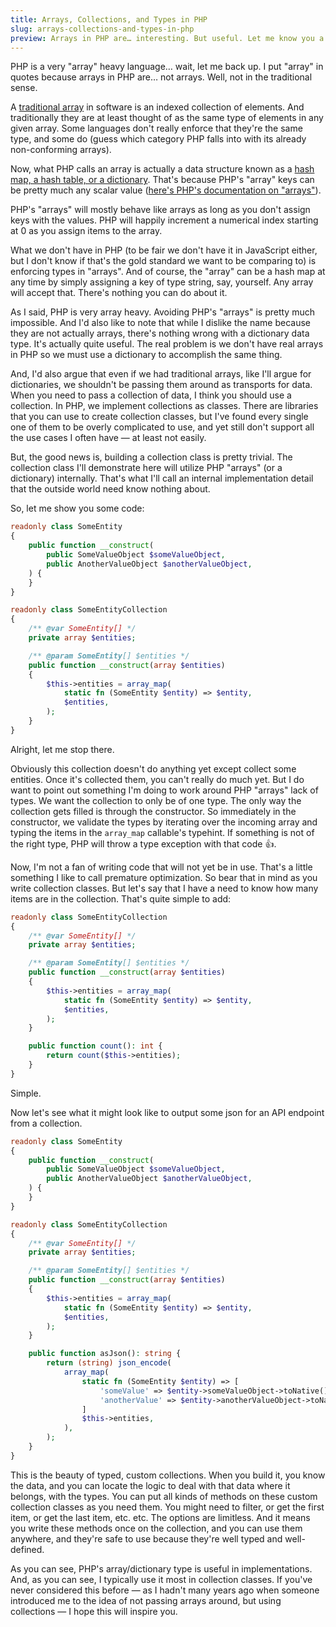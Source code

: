 ```yaml
---
title: Arrays, Collections, and Types in PHP
slug: arrays-collections-and-types-in-php
preview: Arrays in PHP are… interesting. But useful. Let me know you a really good use case for arrays as an implementation detail of a collection class…
---
```


PHP is a very "array" heavy language… wait, let me back up. I put "array" in quotes because arrays in PHP are… not arrays. Well, not in the traditional sense.

A [traditional array] in software is an indexed collection of elements. And traditionally they are at least thought of as the same type of elements in any given array. Some languages don't really enforce that they're the same type, and some do (guess which category PHP falls into with its already non-conforming arrays).

Now, what PHP calls an array is actually a data structure known as a [hash map, a hash table, or a dictionary]. That's because PHP's "array" keys can be pretty much any scalar value ([here's PHP's documentation on "arrays"][PHP Array Documentation]).

PHP's "arrays" will mostly behave like arrays as long as you don't assign keys with the values. PHP will happily increment a numerical index starting at 0 as you assign items to the array.

What we don't have in PHP (to be fair we don't have it in JavaScript either, but I don't know if that's the gold standard we want to be comparing to) is enforcing types in "arrays". And of course, the "array" can be a hash map at any time by simply assigning a key of type string, say, yourself. Any array will accept that. There's nothing you can do about it.

As I said, PHP is very array heavy. Avoiding PHP's "arrays" is pretty much impossible. And I'd also like to note that while I dislike the name because they are not actually arrays, there's nothing wrong with a dictionary data type. It's actually quite useful. The real problem is we don't have real arrays in PHP so we must use a dictionary to accomplish the same thing.

And, I'd also argue that even if we had traditional arrays, like I'll argue for dictionaries, we shouldn't be passing them around as transports for data. When you need to pass a collection of data, I think you should use a collection. In PHP, we implement collections as classes. There are libraries that you can use to create collection classes, but I've found every single one of them to be overly complicated to use, and yet still don't support all the use cases I often have — at least not easily.

But, the good news is, building a collection class is pretty trivial. The collection class I'll demonstrate here will utilize PHP "arrays" (or a dictionary) internally. That's what I'll call an internal implementation detail that the outside world need know nothing about.

So, let me show you some code:

```php
readonly class SomeEntity
{
    public function __construct(
        public SomeValueObject $someValueObject,
        public AnotherValueObject $anotherValueObject,
    ) {
    }
}

readonly class SomeEntityCollection
{
    /** @var SomeEntity[] */
    private array $entities;

    /** @param SomeEntity[] $entities */
    public function __construct(array $entities)
    {
        $this->entities = array_map(
            static fn (SomeEntity $entity) => $entity,
            $entities,
        );
    }
}
```

Alright, let me stop there.

Obviously this collection doesn't do anything yet except collect some entities. Once it's collected them, you can't really do much yet. But I do want to point out something I'm doing to work around PHP "arrays" lack of types. We want the collection to only be of one type. The only way the collection gets filled is through the constructor. So immediately in the constructor, we validate the types by iterating over the incoming array and typing the items in the `array_map` callable's typehint. If something is not of the right type, PHP will throw a type exception with that code 👍.

Now, I'm not a fan of writing code that will not yet be in use. That's a little something I like to call premature optimization. So bear that in mind as you write collection classes. But let's say that I have a need to know how many items are in the collection. That's quite simple to add:

```php
readonly class SomeEntityCollection
{
    /** @var SomeEntity[] */
    private array $entities;

    /** @param SomeEntity[] $entities */
    public function __construct(array $entities)
    {
        $this->entities = array_map(
            static fn (SomeEntity $entity) => $entity,
            $entities,
        );
    }

    public function count(): int {
        return count($this->entities);
    }
}
```

Simple.

Now let's see what it might look like to output some json for an API endpoint from a collection.



```php
readonly class SomeEntity
{
    public function __construct(
        public SomeValueObject $someValueObject,
        public AnotherValueObject $anotherValueObject,
    ) {
    }
}

readonly class SomeEntityCollection
{
    /** @var SomeEntity[] */
    private array $entities;

    /** @param SomeEntity[] $entities */
    public function __construct(array $entities)
    {
        $this->entities = array_map(
            static fn (SomeEntity $entity) => $entity,
            $entities,
        );
    }

    public function asJson(): string {
        return (string) json_encode(
            array_map(
                static fn (SomeEntity $entity) => [
                    'someValue' => $entity->someValueObject->toNative(),
                    'anotherValue' => $entity->anotherValueObject->toNative(),
                ]
                $this->entities,
            ),
        );
    }
}
```

This is the beauty of typed, custom collections. When you build it, you know the data, and you can locate the logic to deal with that data where it belongs, with the types. You can put all kinds of methods on these custom collection classes as you need them. You might need to filter, or get the first item, or get the last item, etc. etc. The options are limitless. And it means you write these methods once on the collection, and you can use them anywhere, and they're safe to use because they're well typed and well-defined.

As you can see, PHP's array/dictionary type is useful in implementations. And, as you can see, I typically use it most in collection classes. If you've never considered this before — as I hadn't many years ago when someone introduced me to the idea of not passing arrays around, but using collections — I hope this will inspire you.

[traditional array]: https://en.wikipedia.org/wiki/Array_(data_type)
[hash map, a hash table, or a dictionary]: https://en.wikipedia.org/wiki/Hash_table
[PHP Array Documentation]: https://www.php.net/manual/en/language.types.array.php
